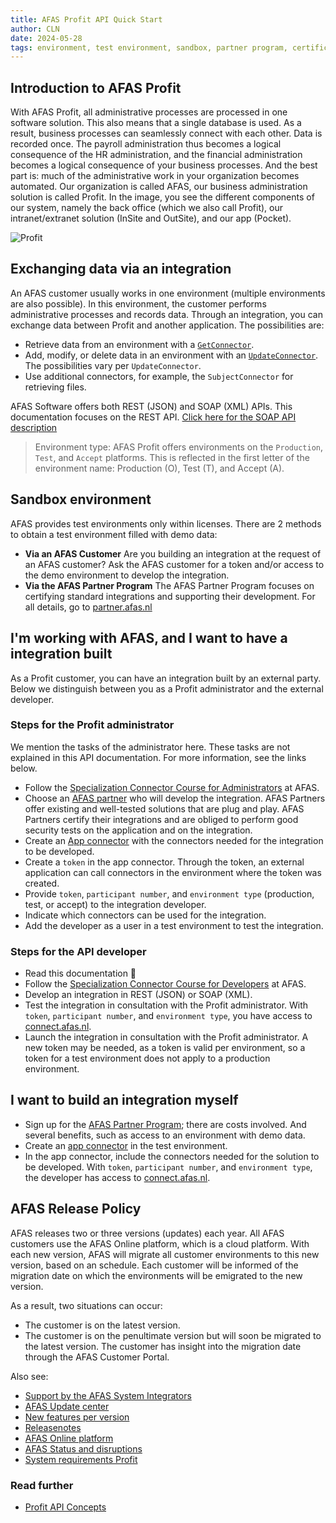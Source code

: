 ```yaml
---
title: AFAS Profit API Quick Start
author: CLN
date: 2024-05-28
tags: environment, test environment, sandbox, partner program, certification
---
```


## Introduction to AFAS Profit

With AFAS Profit, all administrative processes are processed in one software solution. This also means that a single database is used. As a result, business processes can seamlessly connect with each other. Data is recorded once. The payroll administration thus becomes a logical consequence of the HR administration, and the financial administration becomes a logical consequence of your business processes. And the best part is: much of the administrative work in your organization becomes automated. 
Our organization is called AFAS, our business administration solution is called Profit. In the image, you see the different components of our system, namely the back office (which we also call Profit), our intranet/extranet solution (InSite and OutSite), and our app (Pocket).

![Profit](https://www.afas.nl/portal-bedrijfspagina/huisstijl-afas-software/huisstijl-afas-software-afas%20software%20impressie%20-%20met%20labels.png)

## Exchanging data via an integration

An AFAS customer usually works in one environment (multiple environments are also possible). In this environment, the customer performs administrative processes and records data. Through an integration, you can exchange data between Profit and another application. The possibilities are:

- Retrieve data from an environment with a [`GetConnector`](https://docs.afas.help/Profit/en/GetConnector).
- Add, modify, or delete data in an environment with an [`UpdateConnector`](https://docs.afas.help/Profit/en/UpdateConnector). The possibilities vary per `UpdateConnector`.
- Use additional connectors, for example, the `SubjectConnector` for retrieving files.

AFAS Software offers both REST (JSON) and SOAP (XML) APIs. This documentation focuses on the REST API. [Click here for the SOAP API description](https://help.afas.nl/help/NL/SE/App_Cnnctr_SOAP.htm)

> Environment type: AFAS Profit offers environments on the `Production`, `Test`, and `Accept` platforms. This is reflected in the first letter of the environment name: Production (O), Test (T), and Accept (A).

## Sandbox environment

AFAS provides test environments only within licenses. There are 2 methods to obtain a test environment filled with demo data:

- **Via an AFAS Customer** Are you building an integration at the request of an AFAS customer? Ask the AFAS customer for a token and/or access to the demo environment to develop the integration.
- **Via the AFAS Partner Program** The AFAS Partner Program focuses on certifying standard integrations and supporting their development. For all details, go to [partner.afas.nl](https://partner.afas.nl/aanmelden)

## I'm working with AFAS, and I want to have a integration built

As a Profit customer, you can have an integration built by an external party. Below we distinguish between you as a Profit administrator and the external developer.

### Steps for the Profit administrator

We mention the tasks of the administrator here. These tasks are not explained in this API documentation. For more information, see the links below.

- Follow the [Specialization Connector Course for Administrators](https://klant.afas.nl/opleiding/specialisatiecursus-connector) at AFAS.
- Choose an [AFAS partner](https://partner.afas.nl/koppelingen) who will develop the integration. AFAS Partners offer existing and well-tested solutions that are plug and play. AFAS Partners certify their integrations and are obliged to perform good security tests on the application and on the integration.
- Create an [App connector](https://help.afas.nl/help/NL/SE/120718.htm) with the connectors needed for the integration to be developed.
- Create a `token` in the app connector. Through the token, an external application can call connectors in the environment where the token was created.
- Provide `token`, `participant number`, and `environment type` (production, test, or accept) to the integration developer.
- Indicate which connectors can be used for the integration.
- Add the developer as a user in a test environment to test the integration.

### Steps for the API developer

- Read this documentation 🚀
- Follow the [Specialization Connector Course for Developers](https://klant.afas.nl/opleiding/specialisatiecursus-connector-voor-developers) at AFAS.
- Develop an integration in REST (JSON) or SOAP (XML).
- Test the integration in consultation with the Profit administrator. With `token`, `participant number`, and `environment type`, you have access to [connect.afas.nl](https://connect.afas.nl/rest-json/get-connector).
- Launch the integration in consultation with the Profit administrator. A new token may be needed, as a token is valid per environment, so a token for a test environment does not apply to a production environment.

## I want to build an integration myself

- Sign up for the [AFAS Partner Program](https://partner.afas.nl/aanmelden); there are costs involved. And several benefits, such as access to an environment with demo data.
- Create an [app connector](https://help.afas.nl/help/NL/SE/120718.htm) in the test environment.
- In the app connector, include the connectors needed for the solution to be developed.
  With `token`, `participant number`, and `environment type`, the developer has access to [connect.afas.nl](https://connect.afas.nl/rest-json/get-connector).

## AFAS Release Policy

AFAS releases two or three versions (updates) each year. All AFAS customers use the AFAS Online platform, which is a cloud platform. With each new version, AFAS will migrate all customer environments to this new version, based on an schedule. Each customer will be informed of the migration date on which the environments will be emigrated to the new version.

As a result, two situations can occur:

- The customer is on the latest version.
- The customer is on the penultimate version but will soon be migrated to the latest version. The customer has insight into the migration date through the AFAS Customer Portal.

Also see:

- [Support by the AFAS System Integrators](https://klant.afas.nl/systemintegrators)
- [AFAS Update center](https://klant.afas.nl/update-center)
- [New features per version](https://klant.afas.nl/vorige-updates)
- [Releasenotes](https://klant.afas.nl/releasenotes-profit)
- [AFAS Online platform](https://www.afas.nl/online)
- [AFAS Status and disruptions](https://afasstatus.nl/)
- [System requirements Profit](https://help.afas.nl/help/NL/SE/plv2_Config_SysReq.htm)

### Read further

- [Profit API Concepts](https://docs.afas.help/Profit/en/Concepts)
